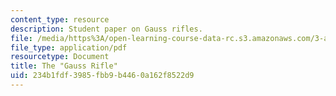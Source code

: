 ```yaml
---
content_type: resource
description: Student paper on Gauss rifles.
file: /media/https%3A/open-learning-course-data-rc.s3.amazonaws.com/3-a08-attraction-and-repulsion-the-magic-of-magnets-fall-2005/234b1fdf3985fbb9b4460a162f8522d9_gauss_rifle.pdf
file_type: application/pdf
resourcetype: Document
title: The "Gauss Rifle"
uid: 234b1fdf-3985-fbb9-b446-0a162f8522d9
---
```

